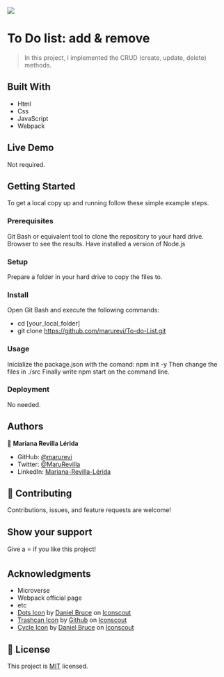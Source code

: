 ![](https://img.shields.io/badge/Microverse-blueviolet)

# To Do list: add & remove
> In this project, I implemented the CRUD (create, update, delete) methods.

## Built With

- Html
- Css
- JavaScript
- Webpack

## Live Demo

Not required.


## Getting Started

To get a local copy up and running follow these simple example steps.

### Prerequisites

Git Bash or equivalent tool to clone the repository to your hard drive.
Browser to see the results.
Have installed a version of Node.js

### Setup

Prepare a folder in your hard drive to copy the files to.

### Install

Open Git Bash and execute the following commands:
- cd [your_local_folder]
- git clone https://github.com/marurevi/To-do-List.git

### Usage

Inicialize the package.json with the comand: npm init -y
Then change the files in ./src
Finally write npm start on the command line.

### Deployment

No needed.

## Authors

👤 **Mariana Revilla Lérida**

- GitHub: [@marurevi](https://github.com/marurevi)
- Twitter: [@MaruRevilla](https://twitter.com/MaruRevilla)
- LinkedIn: [Mariana-Revilla-Lérida](https://linkedin.com/in/mariana-revilla-lérida-a12aba143)

## 🤝 Contributing

Contributions, issues, and feature requests are welcome!

## Show your support

Give a ⭐️ if you like this project!

## Acknowledgments

- Microverse
- Webpack official page
- etc
- <a href="https://iconscout.com/icons/dots" target="_blank">Dots Icon</a> by <a href="https://iconscout.com/contributors/daniel-bruce">Daniel Bruce</a> on <a href="https://iconscout.com">Iconscout</a>
- <a href="https://iconscout.com/icons/trashcan" target="_blank">Trashcan Icon</a> by <a href="https://iconscout.com/contributors/github">Github</a> on <a href="https://iconscout.com">Iconscout</a>
- <a href="https://iconscout.com/icons/cycle" target="_blank">Cycle Icon</a> by <a href="https://iconscout.com/contributors/daniel-bruce">Daniel Bruce</a> on <a href="https://iconscout.com">Iconscout</a>

## 📝 License

This project is [MIT](./MIT.md) licensed.
